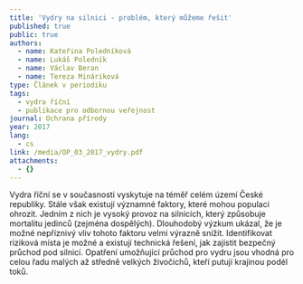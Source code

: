 ```yaml
---
title: 'Vydry na silnici - problém, který můžeme řešit'
published: true
public: true
authors:
  - name: Kateřina Poledníková
  - name: Lukáš Poledník
  - name: Václav Beran
  - name: Tereza Mináriková
type: Článek v periodiku
tags:
  - vydra říční
  - publikace pro odbornou veřejnost
journal: Ochrana přírody
year: 2017
lang:
  - cs
link: /media/OP_03_2017_vydry.pdf
attachments:
  - {}
---
```

Vydra říční se v současnosti vyskytuje na téměř celém území České republiky. Stále však existují významné faktory, které mohou populaci ohrozit. Jedním z nich je vysoký provoz na silnicích, který způsobuje mortalitu jedinců (zejména dospělých). Dlouhodobý výzkum ukázal, že je možné nepříznivý vliv tohoto faktoru velmi výrazně snížit. Identifikovat riziková místa je možné a existují technická řešení, jak zajistit bezpečný průchod pod silnicí. Opatření umožňující průchod pro vydru jsou vhodná pro celou řadu malých až středně velkých živočichů, kteří putují krajinou podél toků.
